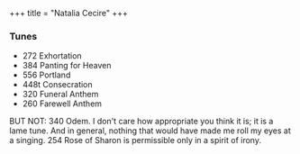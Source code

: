 +++
title = "Natalia Cecire"
+++
 
### Tunes
- 272 Exhortation
- 384 Panting for Heaven
- 556 Portland
- 448t Consecration
- 320 Funeral Anthem
- 260 Farewell Anthem
 
BUT NOT: 340 Odem. I don't care how appropriate you think it is; it is a lame tune. And in general, nothing that would have made me roll my eyes at a singing. 254 Rose of Sharon is permissible only in a spirit of irony.

